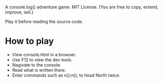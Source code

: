 A console.log() adventure game.
MIT License. (You are free to copy, extend, improve, sell.)

Play it before reading the source code.

# How to play
 + View console.html in a browser.
 + Use F12 to view the dev tools.
 + Nagivate to the console.
 + Read what is written there.
 + Enter commands such as n();n(); to head North twice. 
